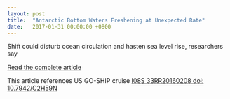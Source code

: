 ```yaml
---
layout: post
title:  "Antarctic Bottom Waters Freshening at Unexpected Rate"
date:   2017-01-31 00:00:00 +0800
---
```

<style>
img + em {
 text-align: justify;
 display: block;
 padding-left: 2em;
 padding-right: 2em;
}
</style>
Shift could disturb ocean circulation and hasten sea level rise, researchers say

[Read the complete article](http://www.whoi.edu/news-release/antarctic-bottom-waters-warming-freshening)

This article references US GO-SHIP cruise [I08S 33RR20160208 doi: 10.7942/C2H59N](http://dx.doi.org/10.7942/C2H59N)
